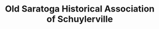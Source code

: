 ---
layout: repo
title: "Old Saratoga Historical Association of Schuylerville"
id: 22860
permalink: repos/22860/
---